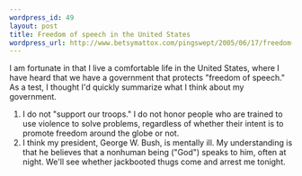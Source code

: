 ```yaml
--- 
wordpress_id: 49
layout: post
title: Freedom of speech in the United States
wordpress_url: http://www.betsymattox.com/pingswept/2005/06/17/freedom-of-speech-in-the-united-states/
---
```

I am fortunate in that I live a comfortable life in the United States, where I have heard that we have a government that protects "freedom of speech." As a test, I thought I'd quickly summarize what I think about my government.
1. I do not "support our troops." I do not honor people who are trained to use violence to solve problems, regardless of whether their intent is to promote freedom around the globe or not.
2. I think my president, George W. Bush, is mentally ill. My understanding is that he believes that a nonhuman being ("God") speaks to him, often at night.
We'll see whether jackbooted thugs come and arrest me tonight.

